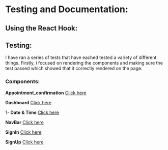 # Testing and Documentation:

## Using the React Hook:

## Testing:

I have ran a series of tests that have eached tested a variety of different things. 
Firstly, i focused on rendering the components and making sure the test passed which showed that it correctly rendered on the page.

### Components:

**Appointment_confirmation**
[Click here](langtastic\src\components\Appointment_Confirmation)

**Dashboard**
[Click here](langtastic\src\components\Dashboard\index.js)

1- **Date & Time**
[Click here](langtastic\src\components\Dashboard\BookingInformation\DateAndTime\dateandtime.test.js)

**NavBar**
[Click here](langtastic\src\components\NavBar\NavBar.test.js)

**SignIn**
[Click here](langtastic\src\components\SignIn\signin.test.js)

**SignUp**
[Click here](langtastic\src\components\SignUp\signup.test.js)